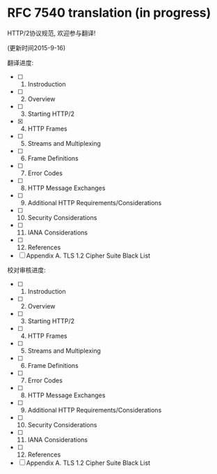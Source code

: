 # RFC 7540 translation (in progress)

HTTP/2协议规范, 欢迎参与翻译!

(更新时间2015-9-16)

翻译进度:

+ [ ] 1. Instroduction
+ [ ] 2. Overview
+ [ ] 3. Starting HTTP/2
+ [x] 4. HTTP Frames
+ [ ] 5. Streams and Multiplexing
+ [ ] 6. Frame Definitions
+ [ ] 7. Error Codes
+ [ ] 8. HTTP Message Exchanges
+ [ ] 9. Additional HTTP Requirements/Considerations
+ [ ] 10. Security Considerations
+ [ ] 11. IANA Considerations
+ [ ] 12. References
+ [ ] Appendix A. TLS 1.2 Cipher Suite Black List

校对审核进度:

+ [ ] 1. Instroduction
+ [ ] 2. Overview
+ [ ] 3. Starting HTTP/2
+ [ ] 4. HTTP Frames
+ [ ] 5. Streams and Multiplexing
+ [ ] 6. Frame Definitions
+ [ ] 7. Error Codes
+ [ ] 8. HTTP Message Exchanges
+ [ ] 9. Additional HTTP Requirements/Considerations
+ [ ] 10. Security Considerations
+ [ ] 11. IANA Considerations
+ [ ] 12. References
+ [ ] Appendix A. TLS 1.2 Cipher Suite Black List
